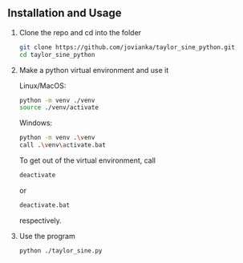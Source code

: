 ## Installation and Usage
1. Clone the repo and cd into the folder
   ```sh
   git clone https://github.com/jovianka/taylor_sine_python.git
   cd taylor_sine_python
   ```

2. Make a python virtual environment and use it

   Linux/MacOS:
   ```sh
   python -m venv ./venv
   source ./venv/activate
   ```
  
   Windows:
   ```sh
   python -m venv .\venv
   call .\venv\activate.bat
   ```
  
   To get out of the virtual environment, call
   ```sh
   deactivate
   ```
   or
   ```sh
   deactivate.bat
   ```
   respectively.

4. Use the program
   ```sh
   python ./taylor_sine.py
   ```
